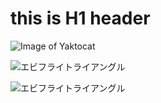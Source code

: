 # this is H1 header

![Image of Yaktocat](https://octodex.github.com/images/yaktocat.png)

![エビフライトライアングル](http://i.imgur.com/Jjwsc.jpg "サンプル")

![エビフライトライアングル](http://i.imgur.com/Jjwsc.jpg)

